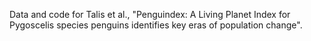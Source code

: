 Data and code for Talis et al., "Penguindex: A Living Planet Index for Pygoscelis species penguins identifies key eras of population change".
